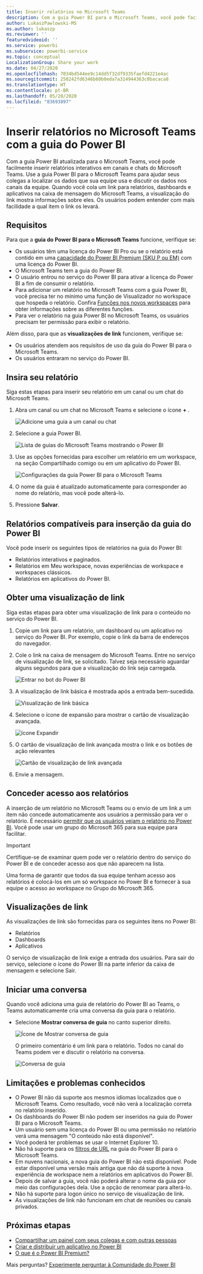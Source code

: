 ```yaml
---
title: Inserir relatórios no Microsoft Teams
description: Com a guia Power BI para o Microsoft Teams, você pode facilmente inserir relatórios interativos em canais e chats.
author: LukaszPawlowski-MS
ms.author: lukaszp
ms.reviewer: ''
featuredvideoid: ''
ms.service: powerbi
ms.subservice: powerbi-service
ms.topic: conceptual
LocalizationGroup: Share your work
ms.date: 04/27/2020
ms.openlocfilehash: 7034bd544ee9c14dd5f32df9335faefd4221e4ac
ms.sourcegitcommit: 250242fd6346b60b0eda7a314944363c0bacaca8
ms.translationtype: HT
ms.contentlocale: pt-BR
ms.lasthandoff: 05/20/2020
ms.locfileid: "83693897"
---
```

# <a name="embed-reports-in-microsoft-teams-with-the-power-bi-tab"></a>Inserir relatórios no Microsoft Teams com a guia do Power BI

Com a guia Power BI atualizada para o Microsoft Teams, você pode facilmente inserir relatórios interativos em canais e chats do Microsoft Teams. Use a guia Power BI para o Microsoft Teams para ajudar seus colegas a localizar os dados que sua equipe usa e discutir os dados nos canais da equipe.  Quando você cola um link para relatórios, dashboards e aplicativos na caixa de mensagem do Microsoft Teams, a visualização do link mostra informações sobre eles. Os usuários podem entender com mais facilidade a qual item o link os levará.

## <a name="requirements"></a>Requisitos

Para que a **guia do Power BI para o Microsoft Teams** funcione, verifique se:

- Os usuários têm uma licença do Power BI Pro ou se o relatório está contido em uma [capacidade do Power BI Premium (SKU P ou EM)](../admin/service-premium-what-is.md) com uma licença do Power BI.
- O Microsoft Teams tem a guia do Power BI.
- O usuário entrou no serviço do Power BI para ativar a licença do Power BI a fim de consumir o relatório.
- Para adicionar um relatório no Microsoft Teams com a guia Power BI, você precisa ter no mínimo uma função de Visualizador no workspace que hospeda o relatório. Confira [Funções nos novos workspaces](service-new-workspaces.md#roles-in-the-new-workspaces) para obter informações sobre as diferentes funções.
- Para ver o relatório na guia Power BI no Microsoft Teams, os usuários precisam ter permissão para exibir o relatório.

Além disso, para que as **visualizações de link** funcionem, verifique se:
- Os usuários atendem aos requisitos de uso da guia do Power BI para o Microsoft Teams.
- Os usuários entraram no serviço do Power BI. 


## <a name="embed-your-report"></a>Insira seu relatório

Siga estas etapas para inserir seu relatório em um canal ou um chat do Microsoft Teams.

1. Abra um canal ou um chat no Microsoft Teams e selecione o ícone **+** .

    ![Adicione uma guia a um canal ou chat](media/service-embed-report-microsoft-teams/service-embed-report-microsoft-teams-add.png)

2. Selecione a guia Power BI.

    ![Lista de guias do Microsoft Teams mostrando o Power BI](media/service-embed-report-microsoft-teams/service-embed-report-microsoft-teams-tab.png)

3. Use as opções fornecidas para escolher um relatório em um workspace, na seção Compartilhado comigo ou em um aplicativo do Power BI.

    ![Configurações da guia Power BI para o Microsoft Teams](media/service-embed-report-microsoft-teams/service-embed-report-microsoft-teams-tab-settings.png)

4. O nome da guia é atualizado automaticamente para corresponder ao nome do relatório, mas você pode alterá-lo. 

5. Pressione **Salvar**.

## <a name="supported-reports-for-embedding-the-power-bi-tab"></a>Relatórios compatíveis para inserção da guia do Power BI
Você pode inserir os seguintes tipos de relatórios na guia do Power BI:

- Relatórios interativos e paginados.
- Relatórios em Meu workspace, novas experiências de workspace e workspaces clássicos.
- Relatórios em aplicativos do Power BI.

## <a name="get-a-link-preview"></a>Obter uma visualização de link

Siga estas etapas para obter uma visualização de link para o conteúdo no serviço do Power BI.

1. Copie um link para um relatório, um dashboard ou um aplicativo no serviço do Power BI. Por exemplo, copie o link da barra de endereços do navegador.

2. Cole o link na caixa de mensagem do Microsoft Teams. Entre no serviço de visualização de link, se solicitado. Talvez seja necessário aguardar alguns segundos para que a visualização do link seja carregada.

    ![Entrar no bot do Power BI](media/service-embed-report-microsoft-teams/service-teams-link-preview-sign-in-needed.png)

3. A visualização de link básica é mostrada após a entrada bem-sucedida.

    ![Visualização de link básica](media/service-embed-report-microsoft-teams/service-teams-link-preview-basic.png)

4. Selecione o ícone de expansão para mostrar o cartão de visualização avançada.

    ![ícone Expandir](media/service-embed-report-microsoft-teams/service-teams-link-preview-expand-icon.png)

5. O cartão de visualização de link avançada mostra o link e os botões de ação relevantes

    ![Cartão de visualização de link avançada](media/service-embed-report-microsoft-teams/service-teams-link-preview-nice-card.png)

6. Envie a mensagem.



## <a name="grant-access-to-reports"></a>Conceder acesso aos relatórios

A inserção de um relatório no Microsoft Teams ou o envio de um link a um item não concede automaticamente aos usuários a permissão para ver o relatório. É necessário [permitir que os usuários vejam o relatório no Power BI](service-share-dashboards.md). Você pode usar um grupo do Microsoft 365 para sua equipe para facilitar.

> [!IMPORTANT]
> Certifique-se de examinar quem pode ver o relatório dentro do serviço do Power BI e de conceder acesso aos que não aparecem na lista.

Uma forma de garantir que todos da sua equipe tenham acesso aos relatórios é colocá-los em um só workspace no Power BI e fornecer à sua equipe o acesso ao workspace no Grupo do Microsoft 365.

## <a name="link-previews"></a>Visualizações de link 

As visualizações de link são fornecidas para os seguintes itens no Power BI:
- Relatórios
- Dashboards
- Aplicativos

O serviço de visualização de link exige a entrada dos usuários. Para sair do serviço, selecione o ícone do Power BI na parte inferior da caixa de mensagem e selecione Sair.

## <a name="start-a-conversation"></a>Iniciar uma conversa

Quando você adiciona uma guia de relatório do Power BI ao Teams, o Teams automaticamente cria uma conversa da guia para o relatório. 

- Selecione **Mostrar conversa de guia** no canto superior direito.

    ![Ícone de Mostrar conversa de guia](media/service-embed-report-microsoft-teams/power-bi-teams-conversation-icon.png)

    O primeiro comentário é um link para o relatório. Todos no canal do Teams podem ver e discutir o relatório na conversa.

    ![Conversa de guia](media/service-embed-report-microsoft-teams/power-bi-teams-conversation-tab.png)

## <a name="known-issues-and-limitations"></a>Limitações e problemas conhecidos

- O Power BI não dá suporte aos mesmos idiomas localizados que o Microsoft Teams. Como resultado, você não verá a localização correta no relatório inserido.
- Os dashboards do Power BI não podem ser inseridos na guia do Power BI para o Microsoft Teams.
- Um usuário sem uma licença do Power BI ou uma permissão no relatório verá uma mensagem "O conteúdo não está disponível".
- Você poderá ter problemas se usar o Internet Explorer 10. <!--You can look at the [browsers support for Power BI](../consumer/end-user-browsers.md) and for [Microsoft 365](https://products.office.com/office-system-requirements#Browsers-section). -->
- Não há suporte para os [filtros de URL](service-url-filters.md) na guia do Power BI para o Microsoft Teams.
- Em nuvens nacionais, a nova guia do Power BI não está disponível. Pode estar disponível uma versão mais antiga que não dá suporte à nova experiência de workspace nem a relatórios em aplicativos do Power BI. 
- Depois de salvar a guia, você não poderá alterar o nome da guia por meio das configurações dela. Use a opção de renomear para alterá-lo.
- Não há suporte para logon único no serviço de visualização de link.
- As visualizações de link não funcionam em chat de reuniões ou canais privados.

## <a name="next-steps"></a>Próximas etapas
- [Compartilhar um painel com seus colegas e com outras pessoas](service-share-dashboards.md)  
- [Criar e distribuir um aplicativo no Power BI](service-create-distribute-apps.md)  
- [O que é o Power BI Premium?](../admin/service-premium-what-is.md)

Mais perguntas? [Experimente perguntar à Comunidade do Power BI](https://community.powerbi.com/)
